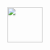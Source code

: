 <img src ="https://user-images.githubusercontent.com/2157285/174448495-4017962c-755c-4b5a-9990-0cfbd568c0e5.png" width="80">

